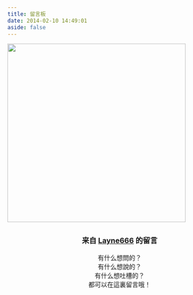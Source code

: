 ```yaml
---
title: 留言板
date: 2014-02-10 14:49:01
aside: false
---
```


<html>
 <body>
  <div id="computer">
   <div id="maincontent">
      <form>
       <div class="formmain">
        <img src="https://pan.layne666.cn/images/2021/12/02/wkt9HcLQwv.jpg" height="400px" />
        <div style="padding: 5px 20px;">
         <center>
          <h3 calss="title3">来自 <a href="https://layne666.cn" target="_blank">Layne666</a> 的留言</h3>
         </center>
         <center class="comments">
          有什么想問的？
          <br />有什么想說的？
          <br />有什么想吐槽的？
          <br />都可以在這裏留言哦！
          <br />
         </center>
        </div>
       </div>
      </form>
   </div>
  </div>
 </body>
</html>